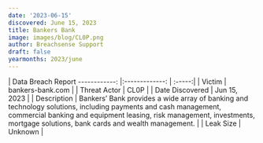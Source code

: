 ```yaml
---
date: '2023-06-15'
discovered: June 15, 2023
title: Bankers Bank
image: images/blog/CL0P.png
author: Breachsense Support
draft: false
yearmonths: 2023/june
---
```



| Data Breach Report
------------:     |:-------------:    | :-----:|
| Victim      | bankers-bank.com      | 
| Threat Actor      | CL0P      | 
| Date Discovered      | Jun 15, 2023      | 
| Description      | Bankers’ Bank provides a wide array of banking and technology solutions, including payments and cash management, commercial banking and equipment leasing, risk management, investments, mortgage solutions, bank cards and wealth management.      | 
| Leak Size      | Unknown      | 

